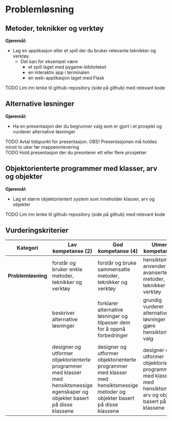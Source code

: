 # Problemløsning

## Metoder, teknikker og verktøy

**Gjøremål:**

- Lag en applikasjon eller et spill der du bruker relevante teknikker og verktøy.
  - Det kan for eksempel være
    - et spill laget med pygame-biblioteket
    - en interaktiv app i terminalen
    - en web-applikasjon laget med Flask

TODO Lim inn lenke til github-repository (side på github) med relevant kode

## Alternative løsninger

**Gjøremål:**

- Ha en presentasjon der du begrunner valg som er gjort i et prosjekt og vurderer alternative løsninger

TODO Avtal tidspunkt for presentasjon. OBS! Presentasjonen må holdes minst to uker før mappeinnlevering  
TODO Hold presentasjon der du presnterer ett eller flere prosjekter

## Objektorienterte programmer med klasser, arv og objekter

**Gjøremål:**

- Lag et større objektorientert system som inneholder klasser, arv og objekter

TODO Lim inn lenke til github-repository (side på github) med relevant kode

## Vurderingskriterier

| Kategori           | Lav kompetanse (2)                                                                                                               | God kompetanse (4)                                                                                                            | Utmerket kompetanse (6)                                                                                               |
| ------------------ | -------------------------------------------------------------------------------------------------------------------------------- | ----------------------------------------------------------------------------------------------------------------------------- | --------------------------------------------------------------------------------------------------------------------- |
| **Problemløsning** | forstår og bruker enkle metoder, teknikker og verktøy                                                                            | forstår og bruke sammensatte metoder, teknikker og verktøy                                                                    | hensiktsmessig anvender avanserte metoder, teknikker og verktøy                                                       |
|                    | beskriver alternative løsninger                                                                                                  | forklarer alternative løsninger og tilpasser dem for å oppnå forbedringer                                                     | grundig vurderer alternative løsninger og gjøre hensiktsmessige valg                                                  |
|                    | designer og utformer objektorienterte programmer med klasser med hensiktsmessige egenskaper og objekter basert på disse klassene | designer og utformer objektorienterte programmer med klasser med hensiktsmessige metoder og objekter basert på disse klassene | designer og utformer objektorienterte programmer med klasser med hensiktsmessig arv og objekter basert på de klassene |
